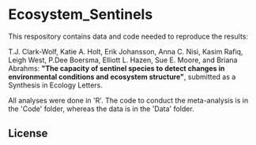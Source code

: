 # Ecosystem_Sentinels

This respository contains data and code needed to reproduce the results:

T.J. Clark-Wolf, Katie A. Holt, Erik Johansson, Anna C. Nisi, Kasim Rafiq, Leigh West, P.Dee Boersma, Elliott L. Hazen, Sue E. Moore, and Briana Abrahms: **"The capacity of sentinel species to detect changes in environmental conditions and ecosystem structure"**, submitted as a Synthesis in Ecology Letters.

All analyses were done in 'R'. The code to conduct the meta-analysis is in the 'Code' folder, whereas the data is in the 'Data' folder.

## License
